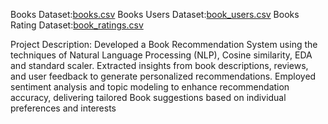 Books Dataset:[books.csv](https://github.com/DivyanshGanotra123456/Book-Recommendation-System-/files/15134528/books.csv)
Books Users Dataset:[book_users.csv](https://github.com/DivyanshGanotra123456/Book-Recommendation-System-/files/15134535/book_users.csv)
Books Rating Dataset:[book_ratings.csv](https://github.com/DivyanshGanotra123456/Book-Recommendation-System-/files/15134537/book_ratings.csv)

Project Description:
Developed a Book Recommendation System using the techniques of Natural Language Processing (NLP), 
Cosine similarity, EDA and standard scaler. Extracted insights from book descriptions, reviews, and user 
feedback to generate personalized recommendations. Employed sentiment analysis and topic modeling to 
enhance recommendation accuracy, delivering tailored Book 
suggestions based on individual preferences and interests
